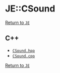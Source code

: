 # JE::CSound

[Return to `JE`](/docs/je.md)

## C++

- [`CSound.hpp`](/src/je/CSound.hpp)
- [`CSound.cpp`](/src/je/CSound.cpp)

[Return to `JE`](/docs/je.md)